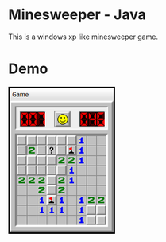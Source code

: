 # Minesweeper - Java
This is a windows xp like minesweeper game.

Demo
=================================
![alt tag](screen.PNG)
